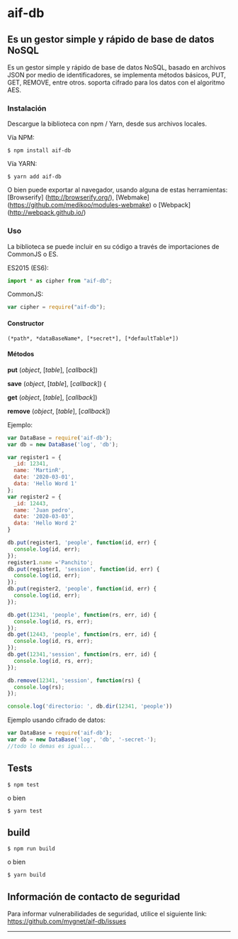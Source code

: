 # aif-db

## Es un gestor simple y rápido de base de datos NoSQL

Es un gestor simple y rápido de base de datos NoSQL, basado en archivos JSON por medio de identificadores, se implementa métodos básicos, PUT, GET, REMOVE, entre otros. soporta cifrado para los datos con el algoritmo AES.

### Instalación

Descargue la biblioteca con npm / Yarn, desde sus archivos locales.

Vía NPM:

    $ npm install aif-db
    
Vía YARN:

    $ yarn add aif-db


O bien puede exportar al navegador, usando alguna de estas herramientas: [Browserify] (http://browserify.org/), [Webmake] (https://github.com/medikoo/modules-webmake) o [Webpack] (http://webpack.github.io/)

### Uso
La biblioteca se puede incluir en su código a través de importaciones de CommonJS o ES.

ES2015 (ES6):
```javascript
import * as cipher from "aif-db";
```
CommonJS:
```javascript
var cipher = require("aif-db");
```
#### Constructor
    (*path*, *dataBaseName*, [*secret*], [*defaultTable*])

#### Métodos

**put** (*object*, [*table*], [*callback*])

**save** (*object*, [*table*], [*callback*]) {

**get** (*object*, [*table*], [*callback*])

**remove** (*object*, [*table*], [*callback*])

Ejemplo:

```javascript
var DataBase = require('aif-db');
var db = new DataBase('log', 'db');

var register1 = {
  _id: 12341,
  name: 'MartinR',
  date: '2020-03-01',
  data: 'Hello Word 1'
};
var register2 = {
  _id: 12443,
  name: 'Juan pedro',
  date: '2020-03-03',
  data: 'Hello Word 2'
}

db.put(register1, 'people', function(id, err) {
  console.log(id, err);
});
register1.name ='Panchito';
db.put(register1, 'session', function(id, err) {
  console.log(id, err);
});
db.put(register2, 'people', function(id, err) {
  console.log(id, err);
});

db.get(12341, 'people', function(rs, err, id) {
  console.log(id, rs, err);
});
db.get(12443, 'people', function(rs, err, id) {
  console.log(id, rs, err);
});
db.get(12341,'session', function(rs, err, id) {
  console.log(id, rs, err);
});

db.remove(12341, 'session', function(rs) {
  console.log(rs);
});

console.log('directorio: ', db.dir(12341, 'people'))
```
Ejemplo usando cifrado de datos:

```javascript
var DataBase = require('aif-db');
var db = new DataBase('log', 'db', '-secret-');
//todo lo demas es igual...
```

## Tests

    $ npm test

o bien 

    $ yarn test

## build

    $ npm run build

o bien

    $ yarn build



## Información de contacto de seguridad

Para informar vulnerabilidades de seguridad, utilice el siguiente link: https://github.com/mygnet/aif-db/issues

---
[npm-image]: https://img.shields.io/npm/v/aif-db.svg
[npm-url]: https://www.npmjs.com/package/aif-db